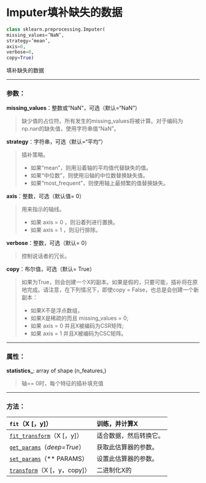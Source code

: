 # Imputer填补缺失的数据

```py
class sklearn.preprocessing.Imputer(
missing_values=’NaN’, 
strategy=’mean’, 
axis=0, 
verbose=0, 
copy=True)
```

填补缺失的数据

---

### 参数：

**missing\_values**：整数或“NaN”，可选（默认=“NaN”）

> 缺少值的占位符。所有发生的missing\_values将被计算。对于编码为np.nan的缺失值，使用字符串值“NaN”。

**strategy**：字符串，可选（默认=“平均”）

> 插补策略。
>
> * 如果“mean”，则用沿着轴的平均值代替缺失的值。
> * 如果“中位数”，则使用沿轴的中位数替换缺失值。
> * 如果“most\_frequent”，则使用轴上最频繁的值替换缺失。

**axis**：整数，可选（默认值= 0）

> 用来指示的轴线。
>
> * 如果
>   axis = 0
>   ，则沿着列进行置换。
> * 如果
>   axis = 1
>   ，则沿行排除。

**verbose**：整数，可选（默认= 0）

> 控制说话者的冗长。

**copy**：布尔值，可选（默认= True）

> 如果为True，则会创建一个X的副本。如果是假的，只要可能，插补将在原地完成。请注意，在下列情况下，即使copy = False，也总是会创建一个新副本：
>
> * 如果X不是浮点数组，
> * 如果X是稀疏的而且
>   missing\_values = 0;
> * 如果
>   axis = 0
>   并且X被编码为CSR矩阵;
> * 如果
>   axis = 1
>   并且X被编码为CSC矩阵。

---

### 属性：

**statistics\_**: array of shape \(n\_features,\)

> 轴== 0时，每个特征的插补填充值

---

### 方法：

| `fit`（X \[，y\]） | 训练，并计算X |
| :--- | :--- |
| [`fit_transform`](http://scikit-learn.org/stable/modules/generated/sklearn.preprocessing.Binarizer.html#sklearn.preprocessing.Binarizer.fit_transform)（X \[，y\]） | 适合数据，然后转换它。 |
| [`get_params`](http://scikit-learn.org/stable/modules/generated/sklearn.preprocessing.Binarizer.html#sklearn.preprocessing.Binarizer.get_params)（_deep=True_） | 获取此估算器的参数。 |
| [`set_params`](http://scikit-learn.org/stable/modules/generated/sklearn.preprocessing.Binarizer.html#sklearn.preprocessing.Binarizer.set_params)（\*\* PARAMS） | 设置此估算器的参数。 |
| [`transform`](http://scikit-learn.org/stable/modules/generated/sklearn.preprocessing.Binarizer.html#sklearn.preprocessing.Binarizer.transform)（X \[，y，copy\]） | 二进制化X的 |



